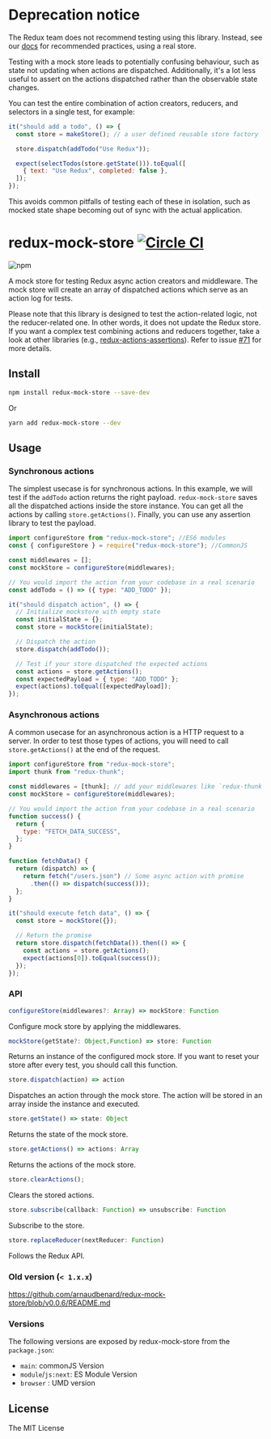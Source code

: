 # Deprecation notice

The Redux team does not recommend testing using this library. Instead, see our [docs](https://redux.js.org/usage/writing-tests) for recommended practices, using a real store.

Testing with a mock store leads to potentially confusing behaviour, such as state not updating when actions are dispatched. Additionally, it's a lot less useful to assert on the actions dispatched rather than the observable state changes.

You can test the entire combination of action creators, reducers, and selectors in a single test, for example:

```js
it("should add a todo", () => {
  const store = makeStore(); // a user defined reusable store factory

  store.dispatch(addTodo("Use Redux"));

  expect(selectTodos(store.getState())).toEqual([
    { text: "Use Redux", completed: false },
  ]);
});
```

This avoids common pitfalls of testing each of these in isolation, such as mocked state shape becoming out of sync with the actual application.

# redux-mock-store [![Circle CI](https://circleci.com/gh/arnaudbenard/redux-mock-store/tree/master.svg?style=svg)](https://circleci.com/gh/arnaudbenard/redux-mock-store/tree/master)

![npm](https://nodei.co/npm/redux-mock-store.png?downloads=true&downloadRank=true&stars=true)

A mock store for testing Redux async action creators and middleware. The mock store will create an array of dispatched actions which serve as an action log for tests.

Please note that this library is designed to test the action-related logic, not the reducer-related one. In other words, it does not update the Redux store. If you want a complex test combining actions and reducers together, take a look at other libraries (e.g., [redux-actions-assertions](https://github.com/redux-things/redux-actions-assertions)). Refer to issue [#71](https://github.com/arnaudbenard/redux-mock-store/issues/71) for more details.

## Install

```bash
npm install redux-mock-store --save-dev
```

Or

```bash
yarn add redux-mock-store --dev
```

## Usage

### Synchronous actions

The simplest usecase is for synchronous actions. In this example, we will test if the `addTodo` action returns the right payload. `redux-mock-store` saves all the dispatched actions inside the store instance. You can get all the actions by calling `store.getActions()`. Finally, you can use any assertion library to test the payload.

```js
import configureStore from "redux-mock-store"; //ES6 modules
const { configureStore } = require("redux-mock-store"); //CommonJS

const middlewares = [];
const mockStore = configureStore(middlewares);

// You would import the action from your codebase in a real scenario
const addTodo = () => ({ type: "ADD_TODO" });

it("should dispatch action", () => {
  // Initialize mockstore with empty state
  const initialState = {};
  const store = mockStore(initialState);

  // Dispatch the action
  store.dispatch(addTodo());

  // Test if your store dispatched the expected actions
  const actions = store.getActions();
  const expectedPayload = { type: "ADD_TODO" };
  expect(actions).toEqual([expectedPayload]);
});
```

### Asynchronous actions

A common usecase for an asynchronous action is a HTTP request to a server. In order to test those types of actions, you will need to call `store.getActions()` at the end of the request.

```js
import configureStore from "redux-mock-store";
import thunk from "redux-thunk";

const middlewares = [thunk]; // add your middlewares like `redux-thunk`
const mockStore = configureStore(middlewares);

// You would import the action from your codebase in a real scenario
function success() {
  return {
    type: "FETCH_DATA_SUCCESS",
  };
}

function fetchData() {
  return (dispatch) => {
    return fetch("/users.json") // Some async action with promise
      .then(() => dispatch(success()));
  };
}

it("should execute fetch data", () => {
  const store = mockStore({});

  // Return the promise
  return store.dispatch(fetchData()).then(() => {
    const actions = store.getActions();
    expect(actions[0]).toEqual(success());
  });
});
```

### API

```js
configureStore(middlewares?: Array) => mockStore: Function
```

Configure mock store by applying the middlewares.

```js
mockStore(getState?: Object,Function) => store: Function
```

Returns an instance of the configured mock store. If you want to reset your store after every test, you should call this function.

```js
store.dispatch(action) => action
```

Dispatches an action through the mock store. The action will be stored in an array inside the instance and executed.

```js
store.getState() => state: Object
```

Returns the state of the mock store.

```js
store.getActions() => actions: Array
```

Returns the actions of the mock store.

```js
store.clearActions();
```

Clears the stored actions.

```js
store.subscribe(callback: Function) => unsubscribe: Function
```

Subscribe to the store.

```js
store.replaceReducer(nextReducer: Function)
```

Follows the Redux API.

### Old version (`< 1.x.x`)

https://github.com/arnaudbenard/redux-mock-store/blob/v0.0.6/README.md

### Versions

The following versions are exposed by redux-mock-store from the `package.json`:

- `main`: commonJS Version
- `module`/`js:next`: ES Module Version
- `browser` : UMD version

## License

The MIT License
